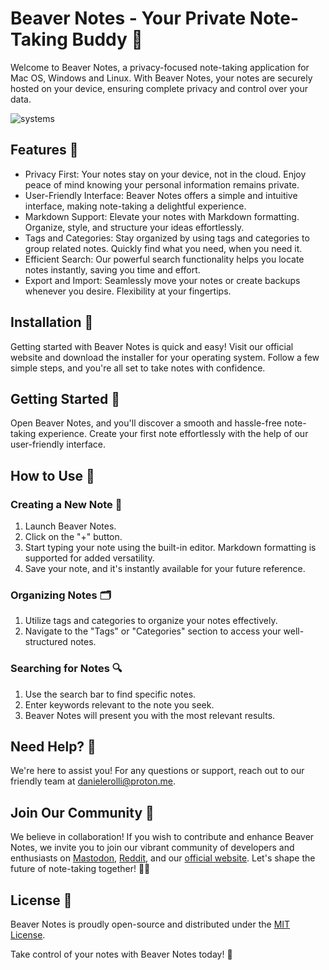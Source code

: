# Beaver Notes - Your Private Note-Taking Buddy 📝

Welcome to Beaver Notes, a privacy-focused note-taking application for Mac OS, Windows and Linux. With Beaver Notes, your notes are securely hosted on your device, ensuring complete privacy and control over your data.

![systems](https://github.com/Daniele-rolli/Beaver-Notes/assets/67503004/f9c6e510-3bad-4563-b6b4-5dfc7dff7caa)


## Features 🌟

- Privacy First: Your notes stay on your device, not in the cloud. Enjoy peace of mind knowing your personal information remains private.
- User-Friendly Interface: Beaver Notes offers a simple and intuitive interface, making note-taking a delightful experience.
- Markdown Support: Elevate your notes with Markdown formatting. Organize, style, and structure your ideas effortlessly.
- Tags and Categories: Stay organized by using tags and categories to group related notes. Quickly find what you need, when you need it.
- Efficient Search: Our powerful search functionality helps you locate notes instantly, saving you time and effort.
- Export and Import: Seamlessly move your notes or create backups whenever you desire. Flexibility at your fingertips.
  
## Installation 🚀

Getting started with Beaver Notes is quick and easy! Visit our official website and download the installer for your operating system. 
Follow a few simple steps, and you're all set to take notes with confidence.

## Getting Started 🎉

Open Beaver Notes, and you'll discover a smooth and hassle-free note-taking experience. 
Create your first note effortlessly with the help of our user-friendly interface.
## How to Use 📖

### Creating a New Note 📝

1. Launch Beaver Notes.
2. Click on the "+" button.
3. Start typing your note using the built-in editor. Markdown formatting is supported for added versatility.
4. Save your note, and it's instantly available for your future reference.
   
### Organizing Notes 🗂️

1. Utilize tags and categories to organize your notes effectively.
2. Navigate to the "Tags" or "Categories" section to access your well-structured notes.
###  Searching for Notes 🔍

1. Use the search bar to find specific notes.
2. Enter keywords relevant to the note you seek.
3. Beaver Notes will present you with the most relevant results.

## Need Help? 🤔

We're here to assist you! For any questions or support, reach out to our friendly team at danielerolli@proton.me.

## Join Our Community 🦫

We believe in collaboration! If you wish to contribute and enhance Beaver Notes, we invite you to join our vibrant community of developers and enthusiasts on [Mastodon](https://mastodon.social/@Beavernotes), [Reddit](https://www.reddit.com/r/BeaverNotes/), and our [official website](https://www.beavernotes.com). Let's shape the future of note-taking together! 🚀📝

## License 📜
Beaver Notes is proudly open-source and distributed under the [MIT License](https://github.com/Daniele-rolli/Beaver-Notes/blob/main/LICENSE).

Take control of your notes with Beaver Notes today! 🚀
